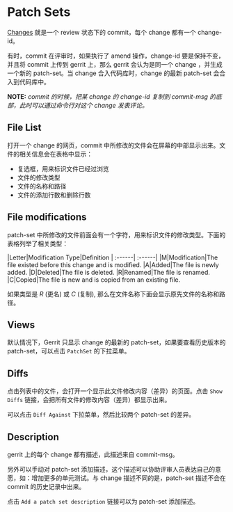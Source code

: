 # Patch Sets

[Changes](concept-changes.md) 就是一个 review 状态下的 commit，每个 change 都有一个 change-id。

有时，commit 在评审时，如果执行了 amend 操作，change-id 要是保持不变，并且将 commit 上传到 gerrit 上，那么 gerrit 会认为是同一个 change ，并生成一个新的 patch-set。当 change 合入代码库时，change 的最新 patch-set 会合入到代码库中。 

**NOTE:**
*commit 的时候，把某 change 的 change-id 复制到 commit-msg 的底部，此时可以通过命令行对这个 change 发表评论。*

## File List

打开一个 change 的网页，commit 中所修改的文件会在屏幕的中部显示出来。文件的相关信息会在表格中显示：

* 复选框，用来标识文件已经过浏览
* 文件的修改类型
* 文件的名称和路径
* 文件的添加行数和删除行数

## File modifications

patch-set 中所修改的文件前面会有一个字符，用来标识文件的修改类型。下面的表格列举了相关类型：

|Letter|Modification Type|Definition
| :------| :------|
|M|Modification|The file existed before this change and is modified.
|A|Added|The file is newly added.
|D|Deleted|The file is deleted.
|R|Renamed|The file is renamed.
|C|Copied|The file is new and is copied from an existing file.

如果类型是 *R* (更名) 或 *C* (复制), 那么在文件名称下面会显示原先文件的名称和路径。

## Views

默认情况下，Gerrit 只显示 change 的最新的 patch-set，如果要查看历史版本的 patch-set，可以点击 `PatchSet` 的下拉菜单。

## Diffs

点击列表中的文件，会打开一个显示此文件修改内容（差异）的页面。点击 `Show Diffs` 链接，会把所有文件的修改内容（差异）都显示出来。

可以点击 `Diff Against` 下拉菜单，然后比较两个 patch-set 的差异。

## Description

gerrit 上的每个 change 都有描述，此描述来自 commit-msg。

另外可以手动对 patch-set 添加描述，这个描述可以协助评审人员表达自己的意愿，如：增加更多的单元测试。与 change 描述不同的是，patch-set 描述不会在 commit 的历史记录中出来。

点击 `Add a patch set description` 链接可以为 patch-set 添加描述。

